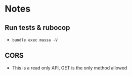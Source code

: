 # Notes

## Run tests & rubocop

- `bundle exec massa -V`

## CORS

- This is a read only API, GET is the only method allowed
